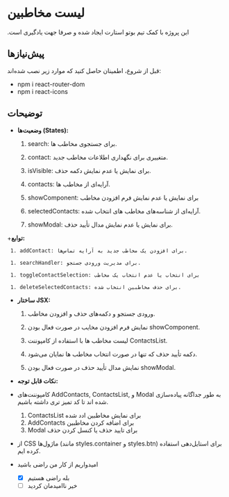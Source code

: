 # لیست مخاطبین

 .این پروژه با کمک تیم بوتو استارت ایجاد شده و صرفا جهت یادگیری است

## پیش‌نیازها

قبل از شروع، اطمینان حاصل کنید که موارد زیر نصب شده‌اند:

- npm i react-router-dom
- npm i react-icons

## توضیحات

+ **وضعیت‌ها (States):**

    1. search: برای جستجوی مخاطب ها.

    1. contact: متغییری برای نگهداری اطلاعات مخاطب جدید.

    1. isVisible: برای نمایش یا عدم نمایش دکمه حذف.

    1. contacts: آرایه‌ای از مخاطب ها.

    1. showComponent: برای نمایش یا عدم نمایش فرم افزودن مخاطب

    1. selectedContacts: آرایه‌ای از شناسه‌های مخاطب های انتخاب شده.

    1. showModal: برای نمایش یا عدم نمایش مدال تأیید حذف.

+**توابع:**

     1. addContact: برای افزودن یک مخاطب جدید به آرایه تماس‌ها.

     1. searchHandler: برای مدیریت ورودی جستجو.

     1. toggleContactSelection: برای انتخاب یا عدم انتخاب یک مخاطب

     1. deleteSelectedContacts: برای حذف مخاطبین انتخاب شده.

+ **ساختار JSX:**

   1. ورودی جستجو و دکمه‌های حذف و افزودن مخاطب.

   1. نمایش فرم افزودن مخایب در صورت فعال بودن showComponent.

   1. لیست مخاطب ها با استفاده از کامپوننت ContactsList.

   1. دکمه تأیید حذف که تنها در صورت انتخاب مخاطب ها نمایان می‌شود.

   1. نمایش مدال تأیید حذف در صورت فعال بودن showModal.

+ **نکات قابل توجه:**

+ کامپوننت‌های AddContacts, ContactsList, و Modal به طور جداگانه پیاده‌سازی شده اند تا کد تمیز تری داشته باشیم.
   1. ContactsList  برای نمایش مخاطبین ادد شده  
   1. AddContacts  برای اضافه کردن مخاطبین
   1. Modal برای تایید حذف یا کنسل کردن حذف 
+ از CSS ماژول‌ها (مانند styles.container و styles.btn) برای استایل‌دهی استفاده کرده ایم.

+ امیدواریم از کار من راضی باشید
  -[x] بله راضی هستیم 
  -[ ] خیر ناامیدمان کردید 
